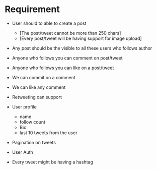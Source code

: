 # Requirement

- User should to able to create a post
    - [The post/tweet cannot be more than 250 chars]
    - [Every post/tweet will be having support for image upload]

- Any post should be the visible to all these users who follows author
- Anyone who follows you can comment on post/tweet
- Anyone who follows you can like on a post/tweet
- We can commit on a  comment
- We can like any comment
- Retweeting can support 

- User profile
    - name
    - follow count
    - Bio 
    - last  10 tweets from the user

- Pagination on tweets
- User Auth

- Every tweet might be having a hashtag